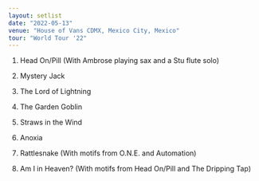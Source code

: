 ```yaml
---
layout: setlist
date: "2022-05-13"
venue: "House of Vans CDMX, Mexico City, Mexico"
tour: "World Tour '22"
---
```



 1. Head On/Pill
    (With Ambrose playing sax and a Stu flute solo)

 2. Mystery Jack

 3. The Lord of Lightning

 4. The Garden Goblin

 5. Straws in the Wind

 6. Anoxia

 7. Rattlesnake
    (With motifs from O.N.E. and Automation)

 8. Am I in Heaven?
    (With motifs from Head On/Pill and The Dripping Tap)
